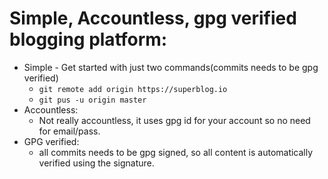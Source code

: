 # Simple, Accountless, gpg verified blogging platform:
* Simple - Get started with just two commands(commits needs to be gpg verified)
	* `git remote add origin https://superblog.io`
	* `git pus -u origin master`
* Accountless:
	* Not really accountless, it uses gpg id for your account so no need for email/pass.
* GPG verified:
	* all commits needs to be gpg signed, so all content is automatically verified using the signature.

